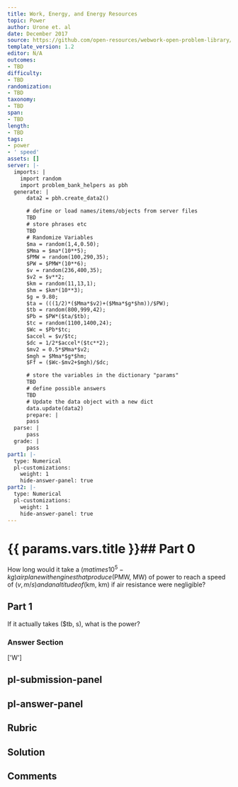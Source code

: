 ```yaml
---
title: Work, Energy, and Energy Resources
topic: Power
author: Urone et. al
date: December 2017
source: https://github.com/open-resources/webwork-open-problem-library/tree/master/Contrib/BrockPhysics/College_Physics_Urone/7.Work_Energy_and_Energy_Resources/7-07.Power/NU_U17_07_07_012.pg
template_version: 1.2
editor: N/A
outcomes:
- TBD
difficulty:
- TBD
randomization:
- TBD
taxonomy:
- TBD
span:
- TBD
length:
- TBD
tags:
- power
- ' speed'
assets: []
server: |-
  imports: |
    import random
    import problem_bank_helpers as pbh
  generate: |
      data2 = pbh.create_data2()

      # define or load names/items/objects from server files
      TBD
      # store phrases etc
      TBD
      # Randomize Variables
      $ma = random(1,4,0.50);
      $Mma = $ma*(10**5);
      $PMW = random(100,290,35);
      $PW = $PMW*(10**6);
      $v = random(236,400,35);
      $v2 = $v**2;
      $km = random(11,13,1);
      $hm = $km*(10**3);
      $g = 9.80;
      $ta = (((1/2)*($Mma*$v2)+($Mma*$g*$hm))/$PW);
      $tb = random(800,999,42);
      $Pb = $PW*($ta/$tb);
      $tc = random(1100,1400,24);
      $Wc = $Pb*$tc;
      $accel = $v/$tc;
      $dc = 1/2*$accel*($tc**2);
      $mv2 = 0.5*$Mma*$v2;
      $mgh = $Mma*$g*$hm;
      $Ff = ($Wc-$mv2+$mgh)/$dc;

      # store the variables in the dictionary "params"
      TBD
      # define possible answers
      TBD
      # Update the data object with a new dict
      data.update(data2)
      prepare: |
      pass
  parse: |
      pass
  grade: |
      pass
part1: |-
  type: Numerical
  pl-customizations:
    weight: 1
    hide-answer-panel: true
part2: |-
  type: Numerical
  pl-customizations:
    weight: 1
    hide-answer-panel: true
---
```


# {{ params.vars.title }}## Part 0 
How long would it take a ($ma times 10^5-kg) airplane with engines that produce ($PMW, MW) of power to reach a speed of ($v, m/s) and an altitude of ($km, km) if air resistance were negligible? 
## Part 1 
If it actually takes ($tb, s), what is the power? 


### Answer Section 
['W']

## pl-submission-panel 


## pl-answer-panel 


## Rubric 


## Solution 


## Comments 


